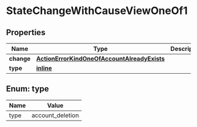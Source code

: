 
# StateChangeWithCauseViewOneOf1

## Properties
| Name | Type | Description | Notes |
| ------------ | ------------- | ------------- | ------------- |
| **change** | [**ActionErrorKindOneOfAccountAlreadyExists**](ActionErrorKindOneOfAccountAlreadyExists.md) |  |  |
| **type** | [**inline**](#Type) |  |  |


<a id="Type"></a>
## Enum: type
| Name | Value |
| ---- | ----- |
| type | account_deletion |



